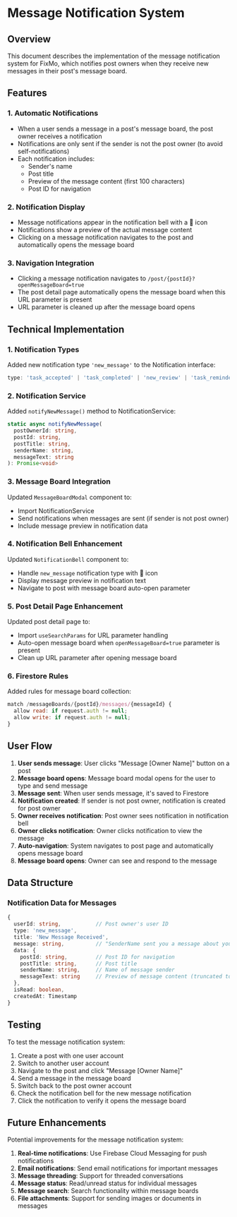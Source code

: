 # Message Notification System

## Overview
This document describes the implementation of the message notification system for FixMo, which notifies post owners when they receive new messages in their post's message board.

## Features

### 1. Automatic Notifications
- When a user sends a message in a post's message board, the post owner receives a notification
- Notifications are only sent if the sender is not the post owner (to avoid self-notifications)
- Each notification includes:
  - Sender's name
  - Post title
  - Preview of the message content (first 100 characters)
  - Post ID for navigation

### 2. Notification Display
- Message notifications appear in the notification bell with a 💬 icon
- Notifications show a preview of the actual message content
- Clicking on a message notification navigates to the post and automatically opens the message board

### 3. Navigation Integration
- Clicking a message notification navigates to `/post/{postId}?openMessageBoard=true`
- The post detail page automatically opens the message board when this URL parameter is present
- URL parameter is cleaned up after the message board opens

## Technical Implementation

### 1. Notification Types
Added new notification type `'new_message'` to the Notification interface:
```typescript
type: 'task_accepted' | 'task_completed' | 'new_review' | 'task_reminder' | 'system' | 'new_message';
```

### 2. Notification Service
Added `notifyNewMessage()` method to NotificationService:
```typescript
static async notifyNewMessage(
  postOwnerId: string,
  postId: string,
  postTitle: string,
  senderName: string,
  messageText: string
): Promise<void>
```

### 3. Message Board Integration
Updated `MessageBoardModal` component to:
- Import NotificationService
- Send notifications when messages are sent (if sender is not post owner)
- Include message preview in notification data

### 4. Notification Bell Enhancement
Updated `NotificationBell` component to:
- Handle `new_message` notification type with 💬 icon
- Display message preview in notification text
- Navigate to post with message board auto-open parameter

### 5. Post Detail Page Enhancement
Updated post detail page to:
- Import `useSearchParams` for URL parameter handling
- Auto-open message board when `openMessageBoard=true` parameter is present
- Clean up URL parameter after opening message board

### 6. Firestore Rules
Added rules for message board collection:
```javascript
match /messageBoards/{postId}/messages/{messageId} {
  allow read: if request.auth != null;
  allow write: if request.auth != null;
}
```

## User Flow

1. **User sends message**: User clicks "Message [Owner Name]" button on a post
2. **Message board opens**: Message board modal opens for the user to type and send message
3. **Message sent**: When user sends message, it's saved to Firestore
4. **Notification created**: If sender is not post owner, notification is created for post owner
5. **Owner receives notification**: Post owner sees notification in notification bell
6. **Owner clicks notification**: Owner clicks notification to view the message
7. **Auto-navigation**: System navigates to post page and automatically opens message board
8. **Message board opens**: Owner can see and respond to the message

## Data Structure

### Notification Data for Messages
```typescript
{
  userId: string,           // Post owner's user ID
  type: 'new_message',
  title: 'New Message Received',
  message: string,          // "SenderName sent you a message about your post: PostTitle"
  data: {
    postId: string,         // Post ID for navigation
    postTitle: string,      // Post title
    senderName: string,     // Name of message sender
    messageText: string     // Preview of message content (truncated to 100 chars)
  },
  isRead: boolean,
  createdAt: Timestamp
}
```

## Testing

To test the message notification system:

1. Create a post with one user account
2. Switch to another user account
3. Navigate to the post and click "Message [Owner Name]"
4. Send a message in the message board
5. Switch back to the post owner account
6. Check the notification bell for the new message notification
7. Click the notification to verify it opens the message board

## Future Enhancements

Potential improvements for the message notification system:

1. **Real-time notifications**: Use Firebase Cloud Messaging for push notifications
2. **Email notifications**: Send email notifications for important messages
3. **Message threading**: Support for threaded conversations
4. **Message status**: Read/unread status for individual messages
5. **Message search**: Search functionality within message boards
6. **File attachments**: Support for sending images or documents in messages 
